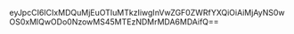 eyJpcCI6ICIxMDQuMjEuOTIuMTkzIiwgInVwZGF0ZWRfYXQiOiAiMjAyNS0wOS0xMlQwODo0NzowMS45MTEzNDMrMDA6MDAifQ==